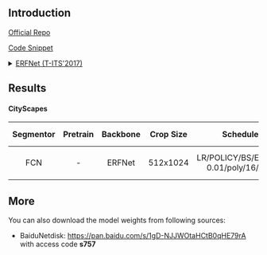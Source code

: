 ## Introduction

<a href="https://github.com/Eromera/erfnet_pytorch">Official Repo</a>

<a href="https://github.com/SegmentationBLWX/sssegmentation/blob/main/ssseg/modules/models/backbones/erfnet.py">Code Snippet</a>

<details>
<summary align="left"><a href="https://ieeexplore.ieee.org/document/8063438">ERFNet (T-ITS'2017)</a></summary>

```latex
@article{romera2017erfnet,
    title={Erfnet: Efficient residual factorized convnet for real-time semantic segmentation},
    author={Romera, Eduardo and Alvarez, Jos{\'e} M and Bergasa, Luis M and Arroyo, Roberto},
    journal={IEEE Transactions on Intelligent Transportation Systems},
    volume={19},
    number={1},
    pages={263--272},
    year={2017},
    publisher={IEEE}
}
```

</details>


## Results

#### CityScapes

| Segmentor     | Pretrain               | Backbone     | Crop Size  | Schedule                              | Train/Eval Set  | mIoU   | Download                                                                                                                                                                                                                                                                                                                                                               |
| :-:           | :-:                    | :-:          | :-:        | :-:                                   | :-:             | :-:    | :-:                                                                                                                                                                                                                                                                                                                                                                    |
| FCN           | -                      | ERFNet       | 512x1024   | LR/POLICY/BS/EPOCH: 0.01/poly/16/860  | train/val       | 76.44% | [cfg](https://raw.githubusercontent.com/SegmentationBLWX/sssegmentation/main/ssseg/configs/fcn/fcn_erfnet_cityscapes.py) &#124; [model](https://github.com/SegmentationBLWX/modelstore/releases/download/ssseg_erfnet/fcn_erfnet_cityscapes.pth) &#124; [log](https://github.com/SegmentationBLWX/modelstore/releases/download/ssseg_erfnet/fcn_erfnet_cityscapes.log) |


## More

You can also download the model weights from following sources:

- BaiduNetdisk: https://pan.baidu.com/s/1gD-NJJWOtaHCtB0qHE79rA with access code **s757**